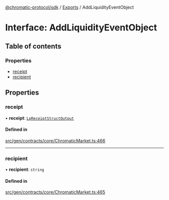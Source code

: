 [@chromatic-protocol/sdk](../README.md) / [Exports](../modules.md) / AddLiquidityEventObject

# Interface: AddLiquidityEventObject

## Table of contents

### Properties

- [receipt](AddLiquidityEventObject.md#receipt)
- [recipient](AddLiquidityEventObject.md#recipient)

## Properties

### receipt

• **receipt**: [`LpReceiptStructOutput`](../modules.md#lpreceiptstructoutput)

#### Defined in

[src/gen/contracts/core/ChromaticMarket.ts:466](https://github.com/chromatic-protocol/sdk/blob/f027fff/src/gen/contracts/core/ChromaticMarket.ts#L466)

___

### recipient

• **recipient**: `string`

#### Defined in

[src/gen/contracts/core/ChromaticMarket.ts:465](https://github.com/chromatic-protocol/sdk/blob/f027fff/src/gen/contracts/core/ChromaticMarket.ts#L465)
